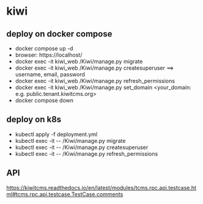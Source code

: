 # kiwi

## deploy on docker compose
- docker compose up -d
- browser: https://localhost/
- docker exec -it kiwi_web /Kiwi/manage.py migrate
- docker exec -it kiwi_web /Kiwi/manage.py createsuperuser ==> username, email, password
- docker exec -it kiwi_web /Kiwi/manage.py refresh_permissions
- docker exec -it kiwi_web /Kiwi/manage.py set_domain <your_domain: e.g. public.tenant.kiwitcms.org>
- docker compose down

## deploy on k8s
- kubectl apply -f deployment.yml
- kubectl exec -it <kiwi-web-pod> -- /Kiwi/manage.py migrate
- kubectl exec -it <kiwi-web-pod> -- /Kiwi/manage.py createsuperuser
- kubectl exec -it <kiwi-web-pod> -- /Kiwi/manage.py refresh_permissions

## API
https://kiwitcms.readthedocs.io/en/latest/modules/tcms.rpc.api.testcase.html#tcms.rpc.api.testcase.TestCase.comments
